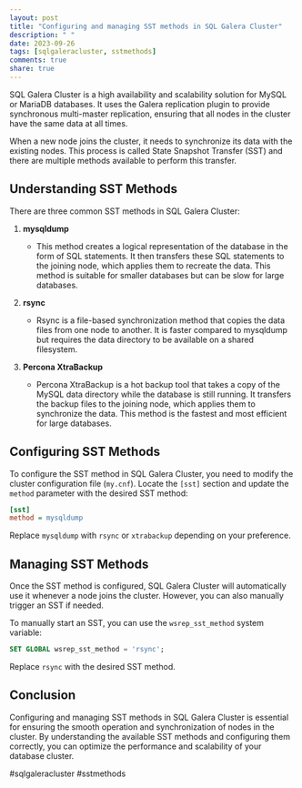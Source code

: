 ```yaml
---
layout: post
title: "Configuring and managing SST methods in SQL Galera Cluster"
description: " "
date: 2023-09-26
tags: [sqlgaleracluster, sstmethods]
comments: true
share: true
---
```


SQL Galera Cluster is a high availability and scalability solution for MySQL or MariaDB databases. It uses the Galera replication plugin to provide synchronous multi-master replication, ensuring that all nodes in the cluster have the same data at all times.

When a new node joins the cluster, it needs to synchronize its data with the existing nodes. This process is called State Snapshot Transfer (SST) and there are multiple methods available to perform this transfer.

## Understanding SST Methods

There are three common SST methods in SQL Galera Cluster:

1. **mysqldump**
   - This method creates a logical representation of the database in the form of SQL statements. It then transfers these SQL statements to the joining node, which applies them to recreate the data. This method is suitable for smaller databases but can be slow for large databases.

2. **rsync**
   - Rsync is a file-based synchronization method that copies the data files from one node to another. It is faster compared to mysqldump but requires the data directory to be available on a shared filesystem.

3. **Percona XtraBackup**
   - Percona XtraBackup is a hot backup tool that takes a copy of the MySQL data directory while the database is still running. It transfers the backup files to the joining node, which applies them to synchronize the data. This method is the fastest and most efficient for large databases.

## Configuring SST Methods

To configure the SST method in SQL Galera Cluster, you need to modify the cluster configuration file (`my.cnf`). Locate the `[sst]` section and update the `method` parameter with the desired SST method:

```ini
[sst]
method = mysqldump
```

Replace `mysqldump` with `rsync` or `xtrabackup` depending on your preference.

## Managing SST Methods

Once the SST method is configured, SQL Galera Cluster will automatically use it whenever a node joins the cluster. However, you can also manually trigger an SST if needed.

To manually start an SST, you can use the `wsrep_sst_method` system variable:

```sql
SET GLOBAL wsrep_sst_method = 'rsync';
```

Replace `rsync` with the desired SST method.

## Conclusion

Configuring and managing SST methods in SQL Galera Cluster is essential for ensuring the smooth operation and synchronization of nodes in the cluster. By understanding the available SST methods and configuring them correctly, you can optimize the performance and scalability of your database cluster.

#sqlgaleracluster #sstmethods